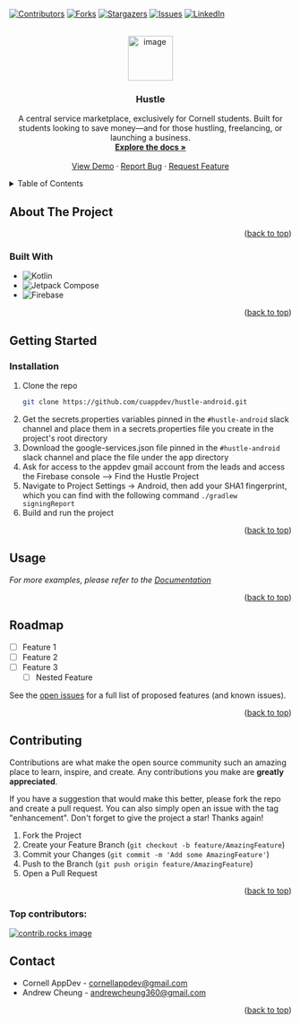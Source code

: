 <!-- Improved compatibility of back to top link: See: https://github.com/othneildrew/Best-README-Template/pull/73 -->
<a id="readme-top"></a>
<!--
*** Thanks for checking out the Best-README-Template. If you have a suggestion
*** that would make this better, please fork the repo and create a pull request
*** or simply open an issue with the tag "enhancement".
*** Don't forget to give the project a star!
*** Thanks again! Now go create something AMAZING! :D
-->



<!-- PROJECT SHIELDS -->
<!--
*** I'm using markdown "reference style" links for readability.
*** Reference links are enclosed in brackets [ ] instead of parentheses ( ).
*** See the bottom of this document for the declaration of the reference variables
*** for contributors-url, forks-url, etc. This is an optional, concise syntax you may use.
*** https://www.markdownguide.org/basic-syntax/#reference-style-links
-->
[![Contributors][contributors-shield]][contributors-url]
[![Forks][forks-shield]][forks-url]
[![Stargazers][stars-shield]][stars-url]
[![Issues][issues-shield]][issues-url]
[![LinkedIn][linkedin-shield]][linkedin-url]



<!-- PROJECT LOGO -->
<br />
<div align="center">
  <a href="https://github.com/cuappdev/hustle-android">
    <!-- <img src="images/logo.png" alt="Logo" width="80" height="80"> -->
    <img width="80" height="80" alt="image" src="https://github.com/user-attachments/assets/817d8190-917d-494f-a91f-650d948fd49d" />

  </a>

<h3 align="center">Hustle</h3>

  <p align="center">
    A central service marketplace, exclusively for Cornell students. Built for students looking to save money—and for those hustling, freelancing, or launching a business.
    <br />
    <a href="https://www.notion.so/cornellappdev/Hustle-2600e873f4fa802d9ef7f052b92ff9ed"><strong>Explore the docs »</strong></a>
    <br />
    <br />
    <a href="https://github.com/cuappdev/hustle-android">View Demo</a>
    &middot;
    <a href="https://github.com/cuappdev/hustle-android/issues/new?labels=bug&template=bug-report---.md">Report Bug</a>
    &middot;
    <a href="https://github.com/cuappdev/hustle-android/issues/new?labels=enhancement&template=feature-request---.md">Request Feature</a>
  </p>
</div>



<!-- TABLE OF CONTENTS -->
<details>
  <summary>Table of Contents</summary>
  <ol>
    <li>
      <a href="#about-the-project">About The Project</a>
      <ul>
        <li><a href="#built-with">Built With</a></li>
      </ul>
    </li>
    <li>
      <a href="#getting-started">Getting Started</a>
      <ul>
        <li><a href="#prerequisites">Prerequisites</a></li>
        <li><a href="#installation">Installation</a></li>
      </ul>
    </li>
    <li><a href="#usage">Usage</a></li>
    <li><a href="#roadmap">Roadmap</a></li>
    <li><a href="#contributing">Contributing</a></li>
    <li><a href="#contact">Contact</a></li>
  </ol>
</details>



<!-- ABOUT THE PROJECT -->
## About The Project

<!-- [![Product Name Screen Shot][product-screenshot]](https://example.com) -->

<p align="right">(<a href="#readme-top">back to top</a>)</p>



### Built With

* ![Kotlin][Kotlin Badge]
* ![Jetpack Compose][Jetpack Compose Badge]
* ![Firebase][Firebase Badge]

<p align="right">(<a href="#readme-top">back to top</a>)</p>



<!-- GETTING STARTED -->
## Getting Started

### Installation

1. Clone the repo
   ```sh
   git clone https://github.com/cuappdev/hustle-android.git
   ```
2. Get the secrets.properties variables pinned in the `#hustle-android` slack channel and place them in a secrets.properties file you create in the project's root directory
3. Download the google-services.json file pinned in the `#hustle-android` slack channel and place the file under the app directory
4. Ask for access to the appdev gmail account from the leads and access the Firebase console --> Find the Hustle Project
5. Navigate to Project Settings -> Android, then add your SHA1 fingerprint, which you can find with the following command `./gradlew signingReport`
6. Build and run the project

<p align="right">(<a href="#readme-top">back to top</a>)</p>



<!-- USAGE EXAMPLES -->
## Usage

<!-- Use this space to show useful examples of how a project can be used. Additional screenshots, code examples and demos work well in this space. You may also link to more resources. -->

_For more examples, please refer to the [Documentation](https://example.com)_

<p align="right">(<a href="#readme-top">back to top</a>)</p>



<!-- ROADMAP -->
## Roadmap

- [ ] Feature 1
- [ ] Feature 2
- [ ] Feature 3
    - [ ] Nested Feature

See the [open issues](https://github.com/cuappdev/hustle-android/issues) for a full list of proposed features (and known issues).

<p align="right">(<a href="#readme-top">back to top</a>)</p>



<!-- CONTRIBUTING -->
## Contributing

Contributions are what make the open source community such an amazing place to learn, inspire, and create. Any contributions you make are **greatly appreciated**.

If you have a suggestion that would make this better, please fork the repo and create a pull request. You can also simply open an issue with the tag "enhancement".
Don't forget to give the project a star! Thanks again!

1. Fork the Project
2. Create your Feature Branch (`git checkout -b feature/AmazingFeature`)
3. Commit your Changes (`git commit -m 'Add some AmazingFeature'`)
4. Push to the Branch (`git push origin feature/AmazingFeature`)
5. Open a Pull Request

<p align="right">(<a href="#readme-top">back to top</a>)</p>

### Top contributors:

<a href="https://github.com/cuappdev/hustle-android/graphs/contributors">
  <img src="https://contrib.rocks/image?repo=cuappdev/hustle-android" alt="contrib.rocks image" />
</a>

<!-- CONTACT -->
## Contact

- Cornell AppDev - cornellappdev@gmail.com
- Andrew Cheung - andrewcheung360@gmail.com


<p align="right">(<a href="#readme-top">back to top</a>)</p>



<!-- MARKDOWN LINKS & IMAGES -->
<!-- https://www.markdownguide.org/basic-syntax/#reference-style-links -->
[contributors-shield]: https://img.shields.io/github/contributors/cuappdev/hustle-android.svg?style=for-the-badge
[contributors-url]: https://github.com/cuappdev/hustle-android/graphs/contributors
[forks-shield]: https://img.shields.io/github/forks/cuappdev/hustle-android.svg?style=for-the-badge
[forks-url]: https://github.com/cuappdev/hustle-android/network/members
[stars-shield]: https://img.shields.io/github/stars/cuappdev/hustle-android.svg?style=for-the-badge
[stars-url]: https://github.com/cuappdev/hustle-android/stargazers
[issues-shield]: https://img.shields.io/github/issues/cuappdev/hustle-android.svg?style=for-the-badge
[issues-url]: https://github.com/cuappdev/hustle-android/issues
[license-shield]: https://img.shields.io/github/license/cuappdev/hustle-android.svg?style=for-the-badge
[license-url]: https://github.com/cuappdev/hustle-android/blob/main/LICENSE
[linkedin-shield]: https://img.shields.io/badge/-LinkedIn-black.svg?style=for-the-badge&logo=linkedin&colorB=555
[linkedin-url]: https://linkedin.com/company/cornellappdev
[product-screenshot]: images/screenshot.png
<!-- Shields.io badges. You can a comprehensive list with many more badges at: https://github.com/inttter/md-badges -->
[Kotlin Badge]: https://img.shields.io/badge/Kotlin-7F52FF?logo=kotlin&logoColor=fff&style=for-the-badge
[Jetpack Compose Badge]: https://img.shields.io/badge/Jetpack%20Compose-4285F4?logo=jetpackcompose&logoColor=fff&style=for-the-badge
[Firebase Badge]: https://img.shields.io/badge/Firebase-DD2C00?logo=firebase&logoColor=fff&style=for-the-badge

